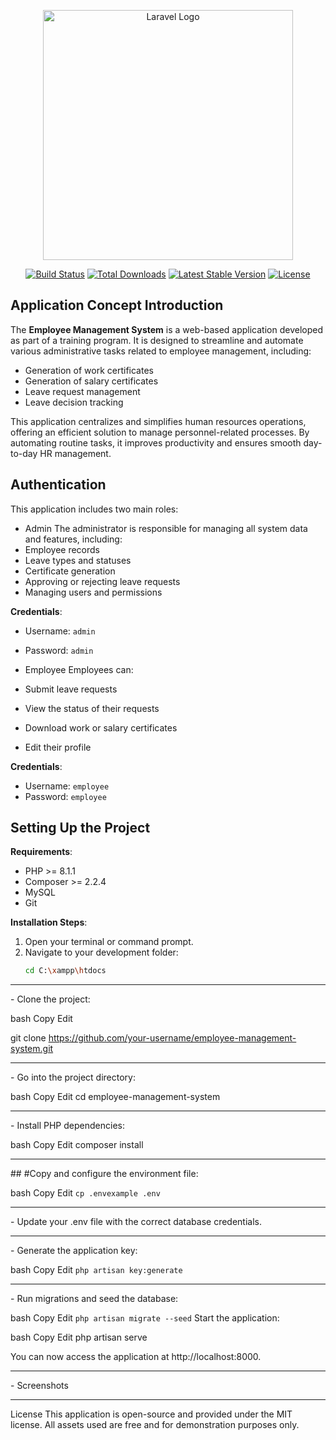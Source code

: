 <p align="center"><a href="https://laravel.com" target="_blank"><img src="https://raw.githubusercontent.com/laravel/art/master/logo-lockup/5%20SVG/2%20CMYK/1%20Full%20Color/laravel-logolockup-cmyk-red.svg" width="400" alt="Laravel Logo"></a></p>

<p align="center">
<a href="https://github.com/laravel/framework/actions"><img src="https://github.com/laravel/framework/workflows/tests/badge.svg" alt="Build Status"></a>
<a href="https://packagist.org/packages/laravel/framework"><img src="https://img.shields.io/packagist/dt/laravel/framework" alt="Total Downloads"></a>
<a href="https://packagist.org/packages/laravel/framework"><img src="https://img.shields.io/packagist/v/laravel/framework" alt="Latest Stable Version"></a>
<a href="https://packagist.org/packages/laravel/framework"><img src="https://img.shields.io/packagist/l/laravel/framework" alt="License"></a>
</p>


## Application Concept Introduction

The **Employee Management System** is a web-based application developed as part of a training program. It is designed to streamline and automate various administrative tasks related to employee management, including:

- Generation of work certificates
- Generation of salary certificates
- Leave request management
- Leave decision tracking

This application centralizes and simplifies human resources operations, offering an efficient solution to manage personnel-related processes. By automating routine tasks, it improves productivity and ensures smooth day-to-day HR management.

## Authentication

This application includes two main roles:

- Admin
The administrator is responsible for managing all system data and features, including:
- Employee records
- Leave types and statuses
- Certificate generation
- Approving or rejecting leave requests
- Managing users and permissions

**Credentials**:
- Username: `admin`  
- Password: `admin`

- Employee
Employees can:
- Submit leave requests
- View the status of their requests
- Download work or salary certificates
- Edit their profile

**Credentials**:
- Username: `employee`  
- Password: `employee`

## Setting Up the Project

**Requirements**:
- PHP >= 8.1.1
- Composer >= 2.2.4
- MySQL
- Git

**Installation Steps**:

1. Open your terminal or command prompt.
2. Navigate to your development folder:
   ```bash
   cd C:\xampp\htdocs

<hr>
- Clone the project:

bash
Copy
Edit

git clone https://github.com/your-username/employee-management-system.git

<hr>
- Go into the project directory:

bash
Copy
Edit
cd employee-management-system

<hr>
- Install PHP dependencies:

bash
Copy
Edit
composer install

<hr>
## #Copy and configure the environment file:

bash
Copy
Edit
`cp .envexample .env` 

<hr>
- Update your .env file with the correct database credentials.

<hr>
- Generate the application key:

bash
Copy
Edit
`php artisan key:generate` 

<hr>
- Run migrations and seed the database:

bash
Copy
Edit
`php artisan migrate --seed` 
Start the application:

bash
Copy
Edit
php artisan serve

You can now access the application at http://localhost:8000.

<hr>
- Screenshots


<hr>
License
This application is open-source and provided under the MIT license.
All assets used are free and for demonstration purposes only.
